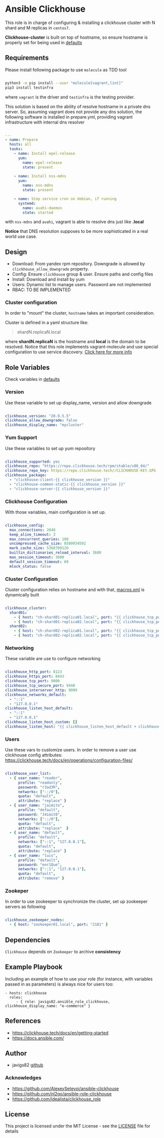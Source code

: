 # Ansible Clickhouse

This role is in charge of configuring & installing a clickhouse cluster with N shard and M replicas in `centos7`.

**Clickhouse-cluster** is built on top of hostname, so ensure hostname is properly set for
being used in [defaults](./defaults/main.yml) 

## Requirements

Please install following package to use `molecule` as TDD tool

```sh

python3 -m pip install --user "molecule[vagrant,lint]"
pip3 install testinfra


```

where `vagrant` is the driver and `testinfra` is the testing provider.

This solution is based on the ability of resolve hostname in a private dns server.
So, assuming vagrant does not provide any dns solution, the following software is installed in prepare.yml,
providing vagrant infrastructure with internal dns resolver

```yml

---
- name: Prepare
  hosts: all
  tasks:
    - name: Install epel-release
      yum:
        name: epel-release
        state: present
  
    - name: Install nss-mdns
      yum:
        name: nss-mdns
        state: present

    - name: Stop service cron on debian, if running
      systemd:
        name: avahi-daemon
        state: started

```

with `nss-mdns` and `avahi`, vagrant is able to resolve dns just like **<hostname>.local**

**Notice** that DNS resolution supposes to be more sophisticated in a real world use case.

## Design

 - Download: From yandex rpm repository. Downgrade is allowed by `clickhouse_allow_downgrade` property.
 - Config: Ensure `clickhouse` group & user. Ensure paths and config files
 - Install: Download and install by yum
 - Users: Dynamic list to manage users. Password are not implemented
 - RBAC: TO BE IMPLEMENTED

### Cluster configuration

In order to "mount" the cluster, `hostname` takes an important consideration.

Cluster is defined in a yaml structure like:

> shardN.replicaN.local

where **shardN.replicaN** is the hostname and **local** is the domain to be resolved. Notice that this role implements vagrant-molecule and use special configuration to use service discovery. [Click here for more info](./molecule/default/prepare.yml)

## Role Variables

Check variables in [defaults](./defaults/main.yml)

### Version

Use these variable to set up display_name, version and allow downgrade

```yml

clickhouse_version: "20.9.5.5"
clickhouse_allow_downgrade: false
clickhouse_display_name: "mycluster"

```

### Yum Support

Use these variables to set up yum repository

```yml

clickhouse_supported: yes
clickhouse_repo: "https://repo.clickhouse.tech/rpm/stable/x86_64/"
clickhouse_repo_key: https://repo.clickhouse.tech//CLICKHOUSE-KEY.GPG
clickhouse_package:
  - "clickhouse-client-{{ clickhouse_version }}"
  - "clickhouse-common-static-{{ clickhouse_version }}"
  - "clickhouse-server-{{ clickhouse_version }}"

```

### Clickhouse Configuration

With those variables, main configuration is set up.

```yml

clickhouse_config:
  max_connections: 2048
  keep_alive_timeout: 3
  max_concurrent_queries: 100
  uncompressed_cache_size: 8589934592
  mark_cache_size: 5368709120
  builtin_dictionaries_reload_interval: 3600
  max_session_timeout: 3600
  default_session_timeout: 60
  mlock_status: false

```

### Cluster Configuration

Cluster configuration relies on hostname and with that, 
[macros.xml](./templates/macros.xml.j2) is dynamically built

```yml

clickhouse_cluster:
  shard01:
    - { host: "ch-shard01-replica01.local", port: "{{ clickhouse_tcp_port }}" }
    - { host: "ch-shard01-replica02.local", port: "{{ clickhouse_tcp_port }}" }
  shard02:
    - { host: "ch-shard02-replica01.local", port: "{{ clickhouse_tcp_port }}" }
    - { host: "ch-shard02-replica02.local", port: "{{ clickhouse_tcp_port }}" }

```

### Networking

These variable are use to configure networking

```yml

clickhouse_http_port: 8123
clickhouse_https_port: 8443
clickhouse_tcp_port: 9000
clickhouse_tcp_secure_port: 9440
clickhouse_interserver_http: 9009
clickhouse_networks_default:
  - "::1"
  - "127.0.0.1"
clickhouse_listen_host_default:
  - "::1"
  - "127.0.0.1"
clickhouse_listen_host_custom: []
clickhouse_listen_host: "{{ clickhouse_listen_host_default + clickhouse_listen_host_custom }}"

```

### Users

Use these vars to customize users. In order to remove a user use clickhouse config attributes:
https://clickhouse.tech/docs/en/operations/configuration-files/

```yml

clickhouse_user_list:
  - { user_name: "reader",
      profile: "readonly",
      password: "r3ad3R",
      networks: ["::/0"],
      quota: "default",
      attribute: "replace" }
  - { user_name: "jaimito",
      profile: "default",
      password: "J4imit0",
      networks: ["::/0"],
      quota: "default",
      attribute: "replace"  }
  - { user_name: "default",
      profile: "default",
      networks: ["::1", "127.0.0.1"],
      quota: "default",
      attribute: "replace" }
  - { user_name: "luis",
      profile: "default",
      password: "enr1Que",
      networks: ["::1", "127.0.0.1"],
      quota: "default",
      attribute: "remove" }

```

### Zookeper

In order to use zookeeper to synchronize the cluster, set up zookeeper servers as following

```yml

clickhouse_zookeeper_nodes:
  - { host: "zookeeper01.local", port: "2181" }

```

## Dependencies

`Clickhouse` depends on `Zookeeper` to archive **consistency**

## Example Playbook

Including an example of how to use your role (for instance, with variables passed in as parameters) is always nice for users too:

    - hosts: clickhouse
      roles:
         - { role: javigs82.ansible_role_clickhouse, clickhouse_display_name: "e-commerce" }

## References

 - https://clickhouse.tech/docs/en/getting-started
 - https://docs.ansible.com/

## Author

* javigs82 [github](https://github.com/javigs82/)

### Acknowledges

 - https://github.com/AlexeySetevoi/ansible-clickhouse
 - https://github.com/nl2go/ansible-role-clickhouse
 - https://github.com/idealista/clickhouse_role

## License

This project is licensed under the MIT License - see the [LICENSE](./LICENSE) file for details
